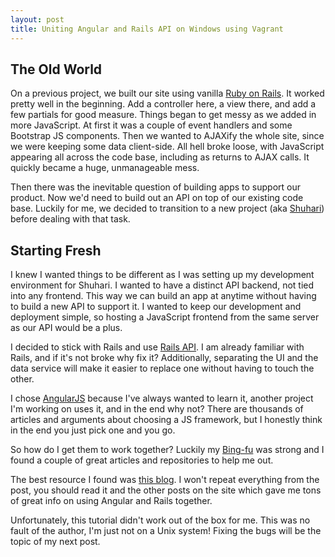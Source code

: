 ```yaml
---
layout: post
title: Uniting Angular and Rails API on Windows using Vagrant
---
```


## The Old World

On a previous project, we built our site using vanilla [Ruby on Rails](http://rubyonrails.org/). It worked pretty well in the beginning. Add a controller here, a view there, and add a few partials for good measure. Things began to get messy as we added in more JavaScript. At first it was a couple of event handlers and some Bootstrap JS components. Then we wanted to AJAXify the whole site, since we were keeping some data client-side. All hell broke loose, with JavaScript appearing all across the code base, including as returns to AJAX calls. It quickly became a huge, unmanageable mess.

Then there was the inevitable question of building apps to support our product. Now we'd need to build out an API on top of our existing code base. Luckily for me, we decided to transition to a new project (aka [Shuhari](http://shuhari.io)) before dealing with that task.

## Starting Fresh

I knew I wanted things to be different as I was setting up my development environment for Shuhari. I wanted to have a distinct API backend, not tied into any frontend. This way we can build an app at anytime without having to build a new API to support it. I wanted to keep our development and deployment simple, so hosting a JavaScript frontend from the same server as our API would be a plus.

I decided to stick with Rails and use [Rails API](https://github.com/rails-api/rails-api). I am already familiar with Rails, and if it's not broke why fix it? Additionally, separating the UI and the data service will make it easier to replace one without having to touch the other.

I chose [AngularJS](https://angularjs.org/) because I've always wanted to learn it, another project I'm working on uses it, and in the end why not? There are thousands of articles and arguments about choosing a JS framework, but I honestly think in the end you just pick one and you go.

So how do I get them to work together? Luckily my [Bing-fu](http://www.urbandictionary.com/define.php?term=Bing-Fu) was strong and I found a couple of great articles and repositories to help me out.

The best resource I found was [this blog](http://www.angularonrails.com/ruby-on-rails-angularjs-single-page-application/). I won't repeat everything from the post, you should read it and the other posts on the site which gave me tons of great info on using Angular and Rails together.

Unfortunately, this tutorial didn't work out of the box for me. This was no fault of the author, I'm just not on a Unix system! Fixing the bugs will be the topic of my next post.
